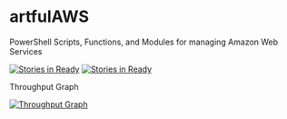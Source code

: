 # artfulAWS
PowerShell Scripts, Functions, and Modules for managing Amazon Web Services

[![Stories in Ready](https://badge.waffle.io/artfulbodger/artfulAWS.svg?label=ready&title=Ready)](http://waffle.io/artfulbodger/artfulAWS)
[![Stories in Ready](https://badge.waffle.io/artfulbodger/artfulAWS.svg?label=backlog&title=backlog)](http://waffle.io/artfulbodger/artfulAWS)

Throughput Graph

[![Throughput Graph](https://graphs.waffle.io/kilasuit/PoshFunctions/throughput.svg)](https://waffle.io/artfulbodger/artfulAWS/metrics)

